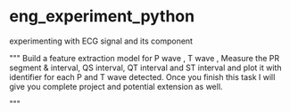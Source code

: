 # eng_experiment_python
experimenting with ECG signal and its component 


"""
Build a feature extraction model for P wave , T wave , Measure the PR segment & interval, 
QS interval, QT interval and ST interval and plot it with identifier for each P and T wave detected. 
Once you finish this task I will give you complete project and potential extension as well.

"""